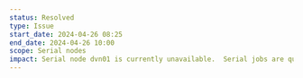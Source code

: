 ```yaml
---
status: Resolved
type: Issue
start_date: 2024-04-26 08:25
end_date: 2024-04-26 10:00
scope: Serial nodes
impact: Serial node dvn01 is currently unavailable.  Serial jobs are queued and running but performance may be slower than usual until the issue is resolved.
---
```

